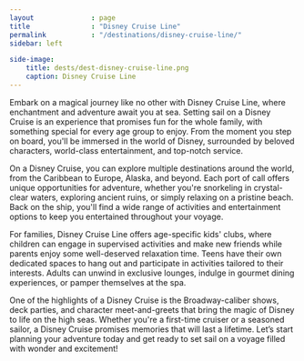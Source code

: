 ```yaml
---
layout              : page
title               : "Disney Cruise Line"
permalink           : "/destinations/disney-cruise-line/"
sidebar: left

side-image:
    title: dests/dest-disney-cruise-line.png
    caption: Disney Cruise Line
---
```


Embark on a magical journey like no other with Disney Cruise Line, where enchantment and adventure await you at sea. Setting sail on a Disney Cruise is an experience that promises fun for the whole family, with something special for every age group to enjoy. From the moment you step on board, you'll be immersed in the world of Disney, surrounded by beloved characters, world-class entertainment, and top-notch service.

On a Disney Cruise, you can explore multiple destinations around the world, from the Caribbean to Europe, Alaska, and beyond. Each port of call offers unique opportunities for adventure, whether you're snorkeling in crystal-clear waters, exploring ancient ruins, or simply relaxing on a pristine beach. Back on the ship, you'll find a wide range of activities and entertainment options to keep you entertained throughout your voyage.

For families, Disney Cruise Line offers age-specific kids' clubs, where children can engage in supervised activities and make new friends while parents enjoy some well-deserved relaxation time. Teens have their own dedicated spaces to hang out and participate in activities tailored to their interests. Adults can unwind in exclusive lounges, indulge in gourmet dining experiences, or pamper themselves at the spa.

One of the highlights of a Disney Cruise is the Broadway-caliber shows, deck parties, and character meet-and-greets that bring the magic of Disney to life on the high seas. Whether you're a first-time cruiser or a seasoned sailor, a Disney Cruise promises memories that will last a lifetime. Let’s start planning your adventure today and get ready to set sail on a voyage filled with wonder and excitement!


